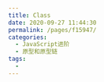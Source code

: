 ```yaml
---
title: Class
date: 2020-09-27 11:44:30
permalink: /pages/f15947/
categories: 
  - JavaScript进阶
  - 原型和原型链
tags: 
  - 
---
```

